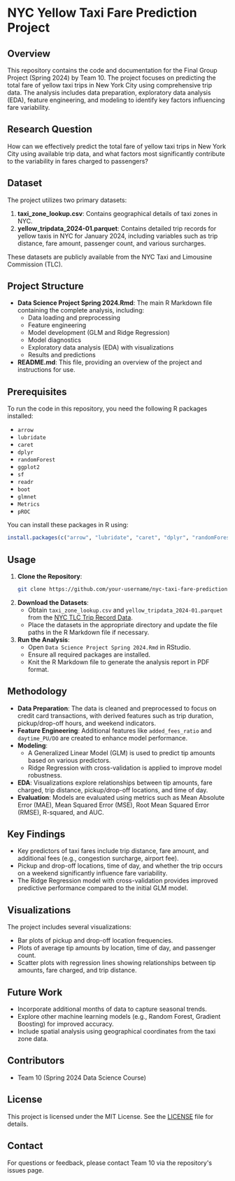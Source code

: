 # NYC Yellow Taxi Fare Prediction Project

## Overview
This repository contains the code and documentation for the Final Group Project (Spring 2024) by Team 10. The project focuses on predicting the total fare of yellow taxi trips in New York City using comprehensive trip data. The analysis includes data preparation, exploratory data analysis (EDA), feature engineering, and modeling to identify key factors influencing fare variability.

## Research Question
How can we effectively predict the total fare of yellow taxi trips in New York City using available trip data, and what factors most significantly contribute to the variability in fares charged to passengers?

## Dataset
The project utilizes two primary datasets:
1. **taxi_zone_lookup.csv**: Contains geographical details of taxi zones in NYC.
2. **yellow_tripdata_2024-01.parquet**: Contains detailed trip records for yellow taxis in NYC for January 2024, including variables such as trip distance, fare amount, passenger count, and various surcharges.

These datasets are publicly available from the NYC Taxi and Limousine Commission (TLC).

## Project Structure
- **Data Science Project Spring 2024.Rmd**: The main R Markdown file containing the complete analysis, including:
  - Data loading and preprocessing
  - Feature engineering
  - Model development (GLM and Ridge Regression)
  - Model diagnostics
  - Exploratory data analysis (EDA) with visualizations
  - Results and predictions
- **README.md**: This file, providing an overview of the project and instructions for use.

## Prerequisites
To run the code in this repository, you need the following R packages installed:
- `arrow`
- `lubridate`
- `caret`
- `dplyr`
- `randomForest`
- `ggplot2`
- `sf`
- `readr`
- `boot`
- `glmnet`
- `Metrics`
- `pROC`

You can install these packages in R using:
```R
install.packages(c("arrow", "lubridate", "caret", "dplyr", "randomForest", "ggplot2", "sf", "readr", "boot", "glmnet", "Metrics", "pROC"))
```

## Usage
1. **Clone the Repository**:
   ```bash
   git clone https://github.com/your-username/nyc-taxi-fare-prediction.git
   ```
2. **Download the Datasets**:
   - Obtain `taxi_zone_lookup.csv` and `yellow_tripdata_2024-01.parquet` from the [NYC TLC Trip Record Data](https://www.nyc.gov/site/tlc/about/tlc-trip-record-data.page).
   - Place the datasets in the appropriate directory and update the file paths in the R Markdown file if necessary.
3. **Run the Analysis**:
   - Open `Data Science Project Spring 2024.Rmd` in RStudio.
   - Ensure all required packages are installed.
   - Knit the R Markdown file to generate the analysis report in PDF format.

## Methodology
- **Data Preparation**: The data is cleaned and preprocessed to focus on credit card transactions, with derived features such as trip duration, pickup/drop-off hours, and weekend indicators.
- **Feature Engineering**: Additional features like `added_fees_ratio` and `daytime_PU/DO` are created to enhance model performance.
- **Modeling**:
  - A Generalized Linear Model (GLM) is used to predict tip amounts based on various predictors.
  - Ridge Regression with cross-validation is applied to improve model robustness.
- **EDA**: Visualizations explore relationships between tip amounts, fare charged, trip distance, pickup/drop-off locations, and time of day.
- **Evaluation**: Models are evaluated using metrics such as Mean Absolute Error (MAE), Mean Squared Error (MSE), Root Mean Squared Error (RMSE), R-squared, and AUC.

## Key Findings
- Key predictors of taxi fares include trip distance, fare amount, and additional fees (e.g., congestion surcharge, airport fee).
- Pickup and drop-off locations, time of day, and whether the trip occurs on a weekend significantly influence fare variability.
- The Ridge Regression model with cross-validation provides improved predictive performance compared to the initial GLM model.

## Visualizations
The project includes several visualizations:
- Bar plots of pickup and drop-off location frequencies.
- Plots of average tip amounts by location, time of day, and passenger count.
- Scatter plots with regression lines showing relationships between tip amounts, fare charged, and trip distance.

## Future Work
- Incorporate additional months of data to capture seasonal trends.
- Explore other machine learning models (e.g., Random Forest, Gradient Boosting) for improved accuracy.
- Include spatial analysis using geographical coordinates from the taxi zone data.

## Contributors
- Team 10 (Spring 2024 Data Science Course)

## License
This project is licensed under the MIT License. See the [LICENSE](LICENSE) file for details.

## Contact
For questions or feedback, please contact Team 10 via the repository's issues page.